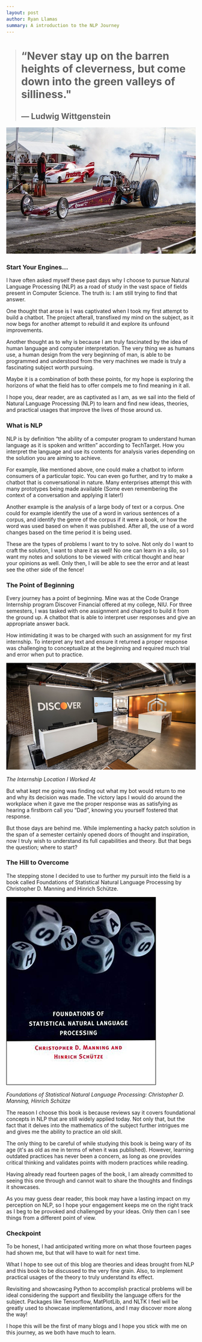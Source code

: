 ```yaml
---
layout: post
author: Ryan Llamas
summary: A introduction to the NLP Journey
---
```

<blockquote><h1>“Never stay up on the barren heights of cleverness, but come down into the green valleys of silliness."</h1>
<h2>&#8212; Ludwig Wittgenstein</h2></blockquote>

![Drag Race](/assets/post1/drag_race.png)

<h3>Start Your Engines… </h3>

I have often asked myself these past days why I choose to pursue Natural Language Processing (NLP) as a road of study in 
the vast space of fields present in Computer Science. The truth is: I am still trying to find that answer.

One thought that arose is I was captivated when I took my first attempt to build a chatbot. The project afterall, 
transfixed my mind on the subject, as it now begs for another attempt to rebuild it and explore its unfound improvements.

Another thought as to why is because I am truly fascinated by the idea of human language and computer interpretation. 
The very thing we as humans use, a human design from the very beginning of man, is able to be programmed and understood 
from the very machines we made is truly a fascinating subject worth pursuing.

Maybe it is a combination of both these points, for my hope is exploring the horizons of what the field has to offer compels 
me to find meaning in it all.

I hope you, dear reader, are as captivated as I am, as we sail into the field of Natural Language Processing (NLP) to 
learn and find new ideas, theories, and practical usages that improve the lives of those around us.

<h3>What is NLP</h3>

NLP is by definition “the ability of a computer program to understand human language as it is spoken and written” according to TechTarget. 
How you interpret the language and use its contents for analysis varies depending on the solution you are aiming to achieve. 

For example, like mentioned above, one could make a chatbot to inform consumers of a particular topic. You can even go
further, and try to make a chatbot that is conversational in nature. Many enterprises attempt this with many prototypes 
being made available (Some even remembering the context of a conversation and applying it later!)

Another example is the analysis of a large body of text or a corpus. One could for example identify the use of a word in 
various sentences of a corpus, and identify the genre of the corpus if it were a book, or how the word was used based on 
when it was published. After all, the use of a word changes based on the time period it is being used.

These are the types of problems I want to try to solve. Not only do I want to craft the solution, I want to share it as 
well! No one can learn in a silo, so I want my notes and solutions to be viewed with critical thought and hear your opinions 
as well. Only then, I will be able to see the error and at least see the other side of the fence!

<h3>The Point of Beginning</h3>

Every journey has a point of beginning. Mine was at the Code Orange Internship program Discover Financial offered at my 
college, NIU. For three semesters, I was tasked with one assignment and charged to build it from the ground up. A chatbot 
that is able to interpret user responses and give an appropriate answer back.

How intimidating it was to be charged with such an assignment for my first internship. To interpret any text and ensure it 
returned a proper response was challenging to conceptualize at the beginning and required much trial and error when put to practice.

![Discover NIU Location](/assets/post1/discover_niu_internship.png)

<cite>The Internship Location I Worked At</cite>

But what kept me going was finding out what my bot would return to me and why its decision was made. The victory laps I 
would do around the workplace when it gave me the proper response was as satisfying as hearing a firstborn call you “Dad”, 
knowing you yourself fostered that response.

But those days are behind me. While implementing a hacky patch solution in the span of a semester certainly opened doors 
of thought and inspiration, now I truly wish to understand its full capabilities and theory. But that begs the question; where to start?

<h3>The Hill to Overcome</h3>

The stepping stone I decided to use to further my pursuit into the field is a book called Foundations of Statistical 
Natural Language Processing by Christopher D. Manning and Hinrich Schütze.

![NLP Book](/assets/post1/foundations_of_natural_langauge_book.png)

<cite>Foundations of Statistical Natural Language Processing: Christopher D. Manning, Hinrich Schütze</cite>

The reason I choose this book is because reviews say it covers foundational concepts in NLP that are still widely applied today. 
Not only that, but the fact that it delves into the mathematics of the subject further intrigues me and gives me the ability 
to practice an old skill.

The only thing to be careful of while studying this book is being wary of its age (it's as old as me in terms of when it 
was published). However, learning outdated practices has never been a concern, as long as one provides critical thinking 
and validates points with modern practices while reading.

Having already read fourteen pages of the book, I am already committed to seeing this one through and cannot wait to share 
the thoughts and findings it showcases.

As you may guess dear reader, this book may have a lasting impact on my perception on NLP, so I hope your engagement keeps 
me on the right track as I beg to be provoked and challenged by your ideas. Only then can I see things from a different point of view.

<h3>Checkpoint</h3>

To be honest, I had anticipated writing more on what those fourteen pages had shown me, but that will have to wait for next time.

What I hope to see out of this blog are theories and ideas brought from NLP and this book to be discussed to the very fine 
grain. Also, to implement practical usages of the theory to truly understand its effect.

Revisiting and showcasing Python to accomplish practical problems will be ideal considering the support and flexibility 
the language offers for the subject. Packages like Tensorflow, MatPlotLib, and NLTK I feel will be greatly used to showcase 
implementations, and I may discover more along the way!

I hope this will be the first of many blogs and I hope you stick with me on this journey, as we both have much to learn.
